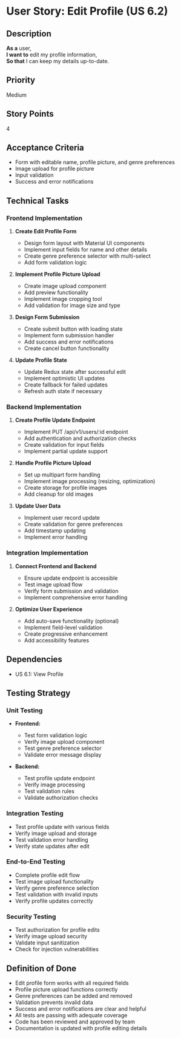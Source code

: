 # User Story: Edit Profile (US 6.2)

## Description
**As a** user,  
**I want to** edit my profile information,  
**So that** I can keep my details up-to-date.

## Priority
Medium

## Story Points
4

## Acceptance Criteria
- Form with editable name, profile picture, and genre preferences
- Image upload for profile picture
- Input validation
- Success and error notifications

## Technical Tasks

### Frontend Implementation
1. **Create Edit Profile Form**
   - Design form layout with Material UI components
   - Implement input fields for name and other details
   - Create genre preference selector with multi-select
   - Add form validation logic

2. **Implement Profile Picture Upload**
   - Create image upload component
   - Add preview functionality
   - Implement image cropping tool
   - Add validation for image size and type

3. **Design Form Submission**
   - Create submit button with loading state
   - Implement form submission handler
   - Add success and error notifications
   - Create cancel button functionality

4. **Update Profile State**
   - Update Redux state after successful edit
   - Implement optimistic UI updates
   - Create fallback for failed updates
   - Refresh auth state if necessary

### Backend Implementation
1. **Create Profile Update Endpoint**
   - Implement PUT /api/v1/users/:id endpoint
   - Add authentication and authorization checks
   - Create validation for input fields
   - Implement partial update support

2. **Handle Profile Picture Upload**
   - Set up multipart form handling
   - Implement image processing (resizing, optimization)
   - Create storage for profile images
   - Add cleanup for old images

3. **Update User Data**
   - Implement user record update
   - Create validation for genre preferences
   - Add timestamp updating
   - Implement error handling

### Integration Implementation
1. **Connect Frontend and Backend**
   - Ensure update endpoint is accessible
   - Test image upload flow
   - Verify form submission and validation
   - Implement comprehensive error handling

2. **Optimize User Experience**
   - Add auto-save functionality (optional)
   - Implement field-level validation
   - Create progressive enhancement
   - Add accessibility features

## Dependencies
- US 6.1: View Profile

## Testing Strategy

### Unit Testing
- **Frontend:**
  - Test form validation logic
  - Verify image upload component
  - Test genre preference selector
  - Validate error message display

- **Backend:**
  - Test profile update endpoint
  - Verify image processing
  - Test validation rules
  - Validate authorization checks

### Integration Testing
- Test profile update with various fields
- Verify image upload and storage
- Test validation error handling
- Verify state updates after edit

### End-to-End Testing
- Complete profile edit flow
- Test image upload functionality
- Verify genre preference selection
- Test validation with invalid inputs
- Verify profile updates correctly

### Security Testing
- Test authorization for profile edits
- Verify image upload security
- Validate input sanitization
- Check for injection vulnerabilities

## Definition of Done
- Edit profile form works with all required fields
- Profile picture upload functions correctly
- Genre preferences can be added and removed
- Validation prevents invalid data
- Success and error notifications are clear and helpful
- All tests are passing with adequate coverage
- Code has been reviewed and approved by team
- Documentation is updated with profile editing details

